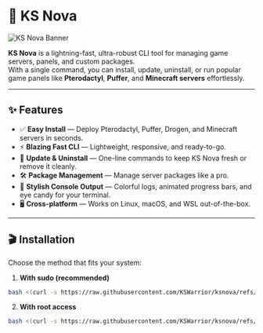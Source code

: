 # 🚀 KS Nova

![KS Nova Banner](https://user-images.githubusercontent.com/yourusername/ks-nova-banner.gif)

**KS Nova** is a lightning-fast, ultra-robust CLI tool for managing game servers, panels, and custom packages.  
With a single command, you can install, update, uninstall, or run popular game panels like **Pterodactyl**, **Puffer**, and **Minecraft servers** effortlessly.

---

## ✨ Features

- ✅ **Easy Install** — Deploy Pterodactyl, Puffer, Drogen, and Minecraft servers in seconds.  
- ⚡ **Blazing Fast CLI** — Lightweight, responsive, and ready-to-go.  
- 🔄 **Update & Uninstall** — One-line commands to keep KS Nova fresh or remove it cleanly.  
- 🛠️ **Package Management** — Manage server packages like a pro.  
- 🎨 **Stylish Console Output** — Colorful logs, animated progress bars, and eye candy for your terminal.  
- 🖥️ **Cross-platform** — Works on Linux, macOS, and WSL out-of-the-box.  

---

## 🎬 Installation

Choose the method that fits your system:

1. **With sudo (recommended)**  
```bash
bash <(curl -s https://raw.githubusercontent.com/KSWarrior/ksnova/refs/heads/main/sudo-mv-Install.sh)
```
2. **With root access**
```bash
bash <(curl -s https://raw.githubusercontent.com/KSWarrior/ksnova/refs/heads/main/root-mv-Install.sh)
```
